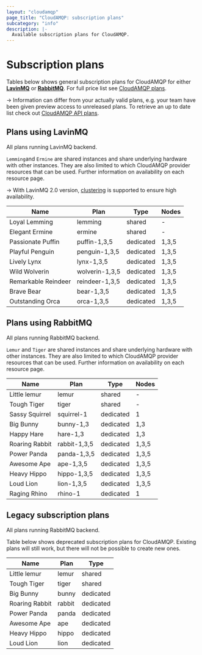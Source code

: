 ```yaml
---
layout: "cloudamqp"
page_title: "CloudAMQP: subscription plans"
subcategory: "info"
description: |-
  Available subscription plans for CloudAMQP.
---
```


# Subscription plans

Tables below shows general subscription plans for CloudAMQP for either [**LavinMQ**] or
[**RabbitMQ**]. For full price list see [CloudAMQP plans].

-> Information can differ from your actually valid plans, e.g. your team have been given preview
access to unreleased plans. To retrieve an up to date list check out [CloudAMQP API plans].

## Plans using LavinMQ

All plans running LavinMQ backend.

`Lemming`and `Ermine` are shared instances and share underlying hardware with other instances. They
are also limited to which CloudAMQP provider resources that can be used. Further information on
availability on each resource page.

-> With LavinMQ 2.0 version, [clustering] is supported to ensure high availability.

Name                | Plan           | Type      | Nodes
--------------------|----------------|-----------|------
Loyal Lemming       | lemming        | shared    | -
Elegant Ermine      | ermine         | shared    | -
Passionate Puffin   | puffin-1,3,5   | dedicated | 1,3,5
Playful Penguin     | penguin-1,3,5  | dedicated | 1,3,5
Lively Lynx         | lynx-1,3,5     | dedicated | 1,3,5
Wild Wolverin       | wolverin-1,3,5 | dedicated | 1,3,5
Remarkable Reindeer | reindeer-1,3,5 | dedicated | 1,3,5
Brave Bear          | bear-1,3,5     | dedicated | 1,3,5
Outstanding Orca    | orca-1,3,5     | dedicated | 1,3,5

## Plans using RabbitMQ

All plans running RabbitMQ backend.

`Lemur` and `Tiger` are shared instances and share underlying hardware with other instances. They
are also limited to which CloudAMQP provider resources that can be used. Further information on
availability on each resource page.

Name            | Plan          | Type      | Nodes
----------------|---------------|-----------|------
Little lemur    | lemur         | shared    | -
Tough Tiger     | tiger         | shared    | -
Sassy Squirrel  | squirrel-1    | dedicated | 1
Big Bunny       | bunny-1,3     | dedicated | 1,3
Happy Hare      | hare-1,3      | dedicated | 1,3
Roaring Rabbit  | rabbit-1,3,5  | dedicated | 1,3,5
Power Panda     | panda-1,3,5   | dedicated | 1,3,5
Awesome Ape     | ape-1,3,5     | dedicated | 1,3,5
Heavy Hippo     | hippo-1,3,5   | dedicated | 1,3,5
Loud Lion       | lion-1,3,5    | dedicated | 1,3,5
Raging Rhino    | rhino-1       | dedicated | 1

## Legacy subscription plans

All plans running RabbitMQ backend.

Table below shows deprecated subscription plans for CloudAMQP. Existing plans will still work, but
there will not be possible to create new ones.

Name            | Plan    | Type
----------------|---------| ----
Little lemur    | lemur   | shared
Tough Tiger     | tiger   | shared
Big Bunny       | bunny   | dedicated
Roaring Rabbit  | rabbit  | dedicated
Power Panda     | panda   | dedicated
Awesome Ape     | ape     | dedicated
Heavy Hippo     | hippo   | dedicated
Loud Lion       | lion    | dedicated

[CloudAMQP API plans]: https://docs.cloudamqp.com/index.html#tag/plans
[CloudAMQP plans]: https://www.cloudamqp.com/plans.html
[clustering]: https://lavinmq.com/documentation/clustering
[**LavinMQ**]: https://lavinmq.com/
[**RabbitMQ**]: https://www.rabbitmq.com/
